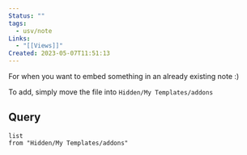 ```yaml
---
Status: ""
tags:
  - usv/note
Links:
  - "[[Views]]"
Created: 2023-05-07T11:51:13
---
```

For when you want to embed something in an already existing note :)

To add, simply move the file into `Hidden/My Templates/addons`
## Query
```dataview
list
from "Hidden/My Templates/addons"
```
